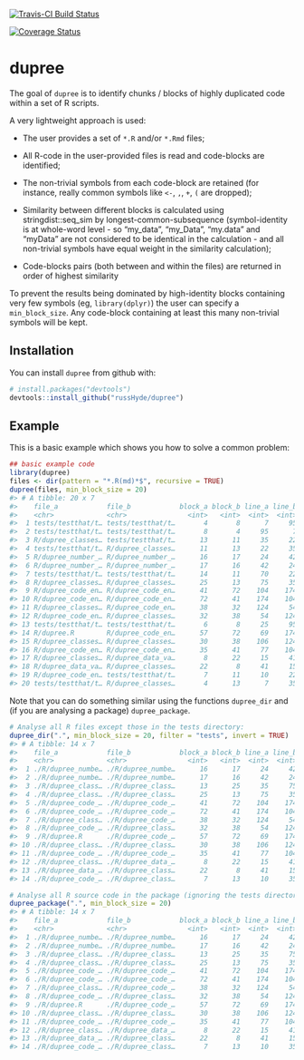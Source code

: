
<!-- README.md is generated from README.Rmd. Please edit the latter -->

[![Travis-CI Build
Status](https://travis-ci.org/russHyde/dupree.svg?branch=master)](https://travis-ci.org/russHyde/dupree)

[![Coverage
Status](https://img.shields.io/codecov/c/github/russHyde/dupree/master.svg)](https://codecov.io/github/russHyde/dupree?branch=master)

# dupree

The goal of `dupree` is to identify chunks / blocks of highly duplicated
code within a set of R scripts.

A very lightweight approach is used:

  - The user provides a set of `*.R` and/or `*.Rmd` files;

  - All R-code in the user-provided files is read and code-blocks are
    identified;

  - The non-trivial symbols from each code-block are retained (for
    instance, really common symbols like `<-`, `,`, `+`, `(` are
    dropped);

  - Similarity between different blocks is calculated using
    stringdist::seq\_sim by longest-common-subsequence (symbol-identity
    is at whole-word level - so “my\_data”, “my\_Data”, “my.data” and
    “myData” are not considered to be identical in the calculation -
    and all non-trivial symbols have equal weight in the similarity
    calculation);

  - Code-blocks pairs (both between and within the files) are returned
    in order of highest similarity

To prevent the results being dominated by high-identity blocks
containing very few symbols (eg, `library(dplyr)`) the user can specify
a `min_block_size`. Any code-block containing at least this many
non-trivial symbols will be kept.

## Installation

You can install `dupree` from github with:

``` r
# install.packages("devtools")
devtools::install_github("russHyde/dupree")
```

## Example

This is a basic example which shows you how to solve a common problem:

``` r
## basic example code
library(dupree)
files <- dir(pattern = "*.R(md)*$", recursive = TRUE)
dupree(files, min_block_size = 20)
#> # A tibble: 20 x 7
#>    file_a            file_b            block_a block_b line_a line_b score
#>    <chr>             <chr>               <int>   <int>  <int>  <int> <dbl>
#>  1 tests/testthat/t… tests/testthat/t…       4       8      7     95 0.36 
#>  2 tests/testthat/t… tests/testthat/t…       8       4     95      7 0.36 
#>  3 R/dupree_classes… tests/testthat/t…      13      11     35     22 0.34 
#>  4 tests/testthat/t… R/dupree_classes…      11      13     22     35 0.34 
#>  5 R/dupree_number_… R/dupree_number_…      16      17     24     42 0.265
#>  6 R/dupree_number_… R/dupree_number_…      17      16     42     24 0.265
#>  7 tests/testthat/t… tests/testthat/t…      14      11     70     22 0.246
#>  8 R/dupree_classes… R/dupree_classes…      25      13     75     35 0.242
#>  9 R/dupree_code_en… R/dupree_code_en…      41      72    104    174 0.222
#> 10 R/dupree_code_en… R/dupree_code_en…      72      41    174    104 0.222
#> 11 R/dupree_classes… R/dupree_code_en…      38      32    124     54 0.215
#> 12 R/dupree_code_en… R/dupree_classes…      32      38     54    124 0.215
#> 13 tests/testthat/t… tests/testthat/t…       6       8     25     95 0.212
#> 14 R/dupree.R        R/dupree_code_en…      57      72     69    174 0.200
#> 15 R/dupree_classes… R/dupree_classes…      30      38    106    124 0.198
#> 16 R/dupree_code_en… R/dupree_code_en…      35      41     77    104 0.179
#> 17 R/dupree_classes… R/dupree_data_va…       8      22     15     41 0.163
#> 18 R/dupree_data_va… R/dupree_classes…      22       8     41     15 0.163
#> 19 R/dupree_code_en… tests/testthat/t…       7      11     10     22 0.162
#> 20 tests/testthat/t… R/dupree_classes…       4      13      7     35 0.127
```

Note that you can do something similar using the functions `dupree_dir`
and (if you are analysing a package) `dupree_package`.

``` r
# Analyse all R files except those in the tests directory:
dupree_dir(".", min_block_size = 20, filter = "tests", invert = TRUE)
#> # A tibble: 14 x 7
#>    file_a            file_b            block_a block_b line_a line_b score
#>    <chr>             <chr>               <int>   <int>  <int>  <int> <dbl>
#>  1 ./R/dupree_numbe… ./R/dupree_numbe…      16      17     24     42 0.265
#>  2 ./R/dupree_numbe… ./R/dupree_numbe…      17      16     42     24 0.265
#>  3 ./R/dupree_class… ./R/dupree_class…      13      25     35     75 0.242
#>  4 ./R/dupree_class… ./R/dupree_class…      25      13     75     35 0.242
#>  5 ./R/dupree_code_… ./R/dupree_code_…      41      72    104    174 0.222
#>  6 ./R/dupree_code_… ./R/dupree_code_…      72      41    174    104 0.222
#>  7 ./R/dupree_class… ./R/dupree_code_…      38      32    124     54 0.215
#>  8 ./R/dupree_code_… ./R/dupree_class…      32      38     54    124 0.215
#>  9 ./R/dupree.R      ./R/dupree_code_…      57      72     69    174 0.200
#> 10 ./R/dupree_class… ./R/dupree_class…      30      38    106    124 0.198
#> 11 ./R/dupree_code_… ./R/dupree_code_…      35      41     77    104 0.179
#> 12 ./R/dupree_class… ./R/dupree_data_…       8      22     15     41 0.163
#> 13 ./R/dupree_data_… ./R/dupree_class…      22       8     41     15 0.163
#> 14 ./R/dupree_code_… ./R/dupree_class…       7      13     10     35 0.16
```

``` r
# Analyse all R source code in the package (ignoring the tests directory)
dupree_package(".", min_block_size = 20)
#> # A tibble: 14 x 7
#>    file_a            file_b            block_a block_b line_a line_b score
#>    <chr>             <chr>               <int>   <int>  <int>  <int> <dbl>
#>  1 ./R/dupree_numbe… ./R/dupree_numbe…      16      17     24     42 0.265
#>  2 ./R/dupree_numbe… ./R/dupree_numbe…      17      16     42     24 0.265
#>  3 ./R/dupree_class… ./R/dupree_class…      13      25     35     75 0.242
#>  4 ./R/dupree_class… ./R/dupree_class…      25      13     75     35 0.242
#>  5 ./R/dupree_code_… ./R/dupree_code_…      41      72    104    174 0.222
#>  6 ./R/dupree_code_… ./R/dupree_code_…      72      41    174    104 0.222
#>  7 ./R/dupree_class… ./R/dupree_code_…      38      32    124     54 0.215
#>  8 ./R/dupree_code_… ./R/dupree_class…      32      38     54    124 0.215
#>  9 ./R/dupree.R      ./R/dupree_code_…      57      72     69    174 0.200
#> 10 ./R/dupree_class… ./R/dupree_class…      30      38    106    124 0.198
#> 11 ./R/dupree_code_… ./R/dupree_code_…      35      41     77    104 0.179
#> 12 ./R/dupree_class… ./R/dupree_data_…       8      22     15     41 0.163
#> 13 ./R/dupree_data_… ./R/dupree_class…      22       8     41     15 0.163
#> 14 ./R/dupree_code_… ./R/dupree_class…       7      13     10     35 0.16
```
